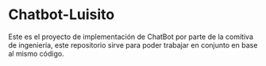 # Chatbot-Luisito
Este es el proyecto de implementación de ChatBot por parte de la comitiva de ingeniería, este repositorio sirve para poder trabajar en conjunto en base al mismo código.
